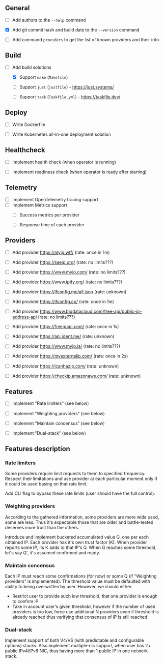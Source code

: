 ## General

- [ ] Add authors to the `--help` command
- [x] Add git commit hash and build date to the `--version` command
- [ ] Add command `providers` to get the list of known providers and their info


## Build

- [ ] Add build solutions
  - [x] Support `make` (`Makefile`)
  - [ ] Support `just` (`justfile`) - https://just.systems/
  - [ ] Support `task` (`Taskfile.yml`) - https://taskfile.dev/


## Deploy

- [ ] Write Dockerfile
- [ ] Write Kubernetes all-in-one deployment solution


## Healthcheck

- [ ] Implement health check (when operator is running)
- [ ] Implement readiness check (when operator is ready after starting)


## Telemetry

- [ ] Implement OpenTelemetry tracing support
- [ ] Implement Metrics support
  - [ ] Success metrics per provider
  - [ ] Response time of each provider


## Providers

- [ ] Add provider https://myip.wtf/ (rate: once in 1m)
- [ ] Add provider https://seeip.org/ (rate: no limits???)
- [ ] Add provider https://www.myip.com/ (rate: no limits???)
- [ ] Add provider https://www.ipify.org/ (rate: no limits???)
- [ ] Add provider https://ifconfig.me/all.json (rate: unknown)
- [ ] Add provider https://ifconfig.co/ (rate: once in 1m)
- [ ] Add provider https://www.bigdatacloud.com/free-api/public-ip-address-api (rate: no limits???)
- [ ] Add provider https://freeipapi.com/ (rate: once in 1s)
- [ ] Add provider https://api.ident.me/ (rate: unknown)
- [ ] Add provider https://www.myip.la/ (rate: no limits???)
- [ ] Add provider https://myexternalip.com/ (rate: once in 2s)
- [ ] Add provider https://icanhazip.com/ (rate: unknown)
- [ ] Add provider https://checkip.amazonaws.com/ (rate: unknown)


## Features

- [ ] Implement "Rate limiters" (see below)
- [ ] Implement "Weighting providers" (see below)
- [ ] Implement "Maintain concensus" (see below)
- [ ] Implement "Dual-stack" (see below)


## Features description

### Rate limiters

Some providers require limit requests to them to specified frequency.
Respect their limitations and use provider at each particular moment only
if it could be used basing on that rate limit.

Add CLI flag to bypass these rate limits (user should have the full control).

### Weighting providers

According to the gathered information, some providers are more wide used,
some are less. Thus it's expectable those that are older and battle-tested
deserves more trust than the others.

Introduce and implement bucketed accumulated value Q, one per each obtained IP.
Each provider has it's own trust factor (K). When provider reports some IP,
its K adds to that IP's Q. 
When Q reaches some threshold, let's say Q', it's assumed confirmed and ready.

### Maintain concensus

Each IP must reach some confirmations (for now) or some Q (if "Weighting providers" is implemented).
The threshold value must be defaulted with ability to being overwritten by user.
However, we should either
- Restrict user to provide such low threshold, 
  that one provider is enough to confirm IP
- Take in account user's given threshold, however if the number of used providers is too low,
  force use additional N providers even if threshold is already reached
  thus verifying that consensus of IP is still reached
  
### Dual-stack

Implement support of both V4/V6 (with predictable and configurable options) stacks.
Also implement multiple-nic support, when user has 2+ public IPv4/IPv6 NIC,
thus having more than 1 public IP in one network stack.
